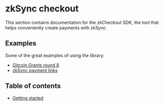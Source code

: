 # zkSync checkout

This section contains documentation for the zkCheckout SDK, the tool that helps conveniently create payments with zkSync.

## Examples

Some of the great examples of using the library:

- [Gitcoin Grants round 8](https://gitcoin.co/blog/gitcoin-grants-round-8/)
- [zkSync payment links](https://link.zksync.io/?MHhhMDcyRTYxNDMyODY2NWJlN0UyRjIxNjZCRTFBN2JBMTk1RjhiZTQ0fERBSXwxMDA)

## Table of contents

- [Getting started](tutorial.md)
